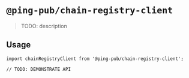 # `@ping-pub/chain-registry-client`

> TODO: description

## Usage

```
import chainRegistryClient from '@ping-pub/chain-registry-client';

// TODO: DEMONSTRATE API
```
